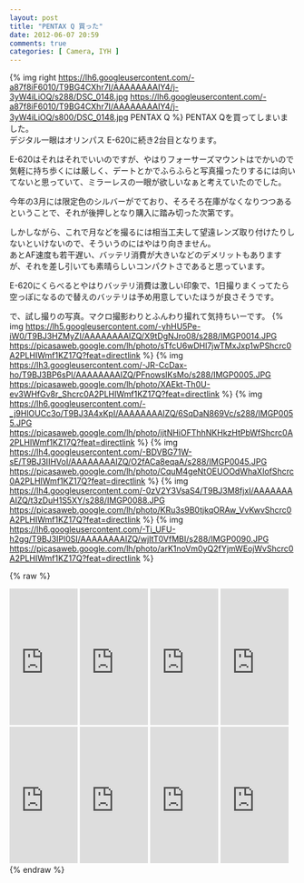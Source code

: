 ```yaml
---
layout: post
title: "PENTAX Q 買った"
date: 2012-06-07 20:59
comments: true
categories: [ Camera, IYH ]
---
```

{% img right https://lh6.googleusercontent.com/-a87f8iF6010/T9BG4CXhr7I/AAAAAAAAIY4/j-3yW4iLiOQ/s288/DSC_0148.jpg https://lh6.googleusercontent.com/-a87f8iF6010/T9BG4CXhr7I/AAAAAAAAIY4/j-3yW4iLiOQ/s800/DSC_0148.jpg PENTAX Q %}
PENTAX Qを買ってしまいました。  
デジタル一眼はオリンパス E-620に続き2台目となります。

<!-- more -->

E-620はそれはそれでいいのですが、やはりフォーサーズマウントはでかいので気軽に持ち歩くには厳しく、デートとかでふらふらと写真撮ったりするには向いてないと思っていて、ミラーレスの一眼が欲しいなぁと考えていたのでした。  

今年の3月には限定色のシルバーがでており、そろそろ在庫がなくなりつつあるということで、それが後押しとなり購入に踏み切った次第です。  

しかしながら、これで月などを撮るには相当工夫して望遠レンズ取り付けたりしないといけないので、そういうのにはやはり向きません。  
あとAF速度も若干遅い、バッテリ消費が大きいなどのデメリットもありますが、それを差し引いても素晴らしいコンパクトさであると思っています。  

E-620にくらべるとやはりバッテリ消費は激しい印象で、1日撮りまくってたら空っぽになるので替えのバッテリは予め用意していたほうが良さそうです。  

で、試し撮りの写真。マクロ撮影わりとふんわり撮れて気持ちいーです。
{% img https://lh5.googleusercontent.com/-yhHU5Pe-iW0/T9BJ3HZMyZI/AAAAAAAAIZQ/X9tDgNJro08/s288/IMGP0014.JPG https://picasaweb.google.com/lh/photo/sTfcU6wDHl7jwTMxJxp1wPShcrc0A2PLHIWmf1KZ17Q?feat=directlink %}
{% img https://lh3.googleusercontent.com/-JR-CcDax-ho/T9BJ3BP6sPI/AAAAAAAAIZQ/PFnowslKsMo/s288/IMGP0005.JPG https://picasaweb.google.com/lh/photo/XAEkt-Th0U-ev3WHfGv8r_Shcrc0A2PLHIWmf1KZ17Q?feat=directlink %}
{% img https://lh6.googleusercontent.com/-_j9HlOUCc3o/T9BJ3A4xKpI/AAAAAAAAIZQ/6SqDaN869Vc/s288/IMGP0055.JPG https://picasaweb.google.com/lh/photo/ijtNHiOFThhNKHkzHtPbWfShcrc0A2PLHIWmf1KZ17Q?feat=directlink %}
{% img https://lh4.googleusercontent.com/-BDVBG71W-sE/T9BJ3IIHVoI/AAAAAAAAIZQ/O2fACa8eqaA/s288/IMGP0045.JPG https://picasaweb.google.com/lh/photo/CquM4geNtOEUOOdWhaXIofShcrc0A2PLHIWmf1KZ17Q?feat=directlink %}
{% img https://lh4.googleusercontent.com/-0zV2Y3VsaS4/T9BJ3M8fjxI/AAAAAAAAIZQ/t3zDuH1S5XY/s288/IMGP0088.JPG https://picasaweb.google.com/lh/photo/KRu3s9B0tjkqORAw_VvKwvShcrc0A2PLHIWmf1KZ17Q?feat=directlink %}
{% img https://lh6.googleusercontent.com/-Ti_UFU-h2gg/T9BJ3IPl0SI/AAAAAAAAIZQ/wjItT0VfMBI/s288/IMGP0090.JPG https://picasaweb.google.com/lh/photo/arK1noVm0yQ2fYjmWEojWvShcrc0A2PLHIWmf1KZ17Q?feat=directlink %}

{% raw %}
<iframe src="http://rcm-jp.amazon.co.jp/e/cm?lt1=_blank&bc1=000000&IS2=1&bg1=FFFFFF&fc1=000000&lc1=0000FF&t=takuojp02-22&o=9&p=8&l=as4&m=amazon&f=ifr&ref=ss_til&asins=B005APLQMQ" style="width:120px;height:240px;" scrolling="no" marginwidth="0" marginheight="0" frameborder="0"></iframe>
<iframe src="http://rcm-jp.amazon.co.jp/e/cm?lt1=_blank&bc1=000000&IS2=1&bg1=FFFFFF&fc1=000000&lc1=0000FF&t=takuojp02-22&o=9&p=8&l=as4&m=amazon&f=ifr&ref=ss_til&asins=B0057LA4P8" style="width:120px;height:240px;" scrolling="no" marginwidth="0" marginheight="0" frameborder="0"></iframe>
<iframe src="http://rcm-jp.amazon.co.jp/e/cm?lt1=_blank&bc1=000000&IS2=1&bg1=FFFFFF&fc1=000000&lc1=0000FF&t=takuojp02-22&o=9&p=8&l=as4&m=amazon&f=ifr&ref=ss_til&asins=B0076RR9KY" style="width:120px;height:240px;" scrolling="no" marginwidth="0" marginheight="0" frameborder="0"></iframe>
<iframe src="http://rcm-jp.amazon.co.jp/e/cm?lt1=_blank&bc1=000000&IS2=1&bg1=FFFFFF&fc1=000000&lc1=0000FF&t=takuojp02-22&o=9&p=8&l=as4&m=amazon&f=ifr&ref=ss_til&asins=B000VDXESQ" style="width:120px;height:240px;" scrolling="no" marginwidth="0" marginheight="0" frameborder="0"></iframe>
<iframe src="http://rcm-jp.amazon.co.jp/e/cm?lt1=_blank&bc1=000000&IS2=1&bg1=FFFFFF&fc1=000000&lc1=0000FF&t=takuojp02-22&o=9&p=8&l=as4&m=amazon&f=ifr&ref=ss_til&asins=B0071GT6CO" style="width:120px;height:240px;" scrolling="no" marginwidth="0" marginheight="0" frameborder="0"></iframe>
<iframe src="http://rcm-jp.amazon.co.jp/e/cm?lt1=_blank&bc1=000000&IS2=1&bg1=FFFFFF&fc1=000000&lc1=0000FF&t=takuojp02-22&o=9&p=8&l=as4&m=amazon&f=ifr&ref=ss_til&asins=B0057LA5C0" style="width:120px;height:240px;" scrolling="no" marginwidth="0" marginheight="0" frameborder="0"></iframe>
<iframe src="http://rcm-jp.amazon.co.jp/e/cm?lt1=_blank&bc1=000000&IS2=1&bg1=FFFFFF&fc1=000000&lc1=0000FF&t=takuojp02-22&o=9&p=8&l=as4&m=amazon&f=ifr&ref=ss_til&asins=4844331248" style="width:120px;height:240px;" scrolling="no" marginwidth="0" marginheight="0" frameborder="0"></iframe>
<iframe src="http://rcm-jp.amazon.co.jp/e/cm?lt1=_blank&bc1=000000&IS2=1&bg1=FFFFFF&fc1=000000&lc1=0000FF&t=takuojp02-22&o=9&p=8&l=as4&m=amazon&f=ifr&ref=ss_til&asins=4817942673" style="width:120px;height:240px;" scrolling="no" marginwidth="0" marginheight="0" frameborder="0"></iframe>
{% endraw %}

